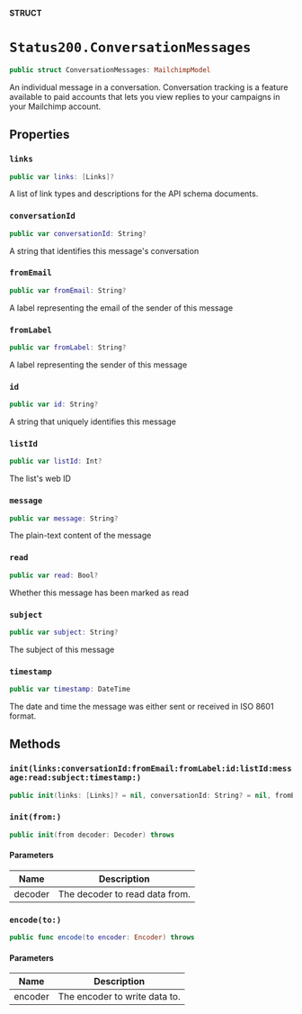 **STRUCT**

# `Status200.ConversationMessages`

```swift
public struct ConversationMessages: MailchimpModel
```

An individual message in a conversation. Conversation tracking is a feature available to paid accounts that lets you view replies to your campaigns in your Mailchimp account.

## Properties
### `links`

```swift
public var links: [Links]?
```

A list of link types and descriptions for the API schema documents.

### `conversationId`

```swift
public var conversationId: String?
```

A string that identifies this message's conversation

### `fromEmail`

```swift
public var fromEmail: String?
```

A label representing the email of the sender of this message

### `fromLabel`

```swift
public var fromLabel: String?
```

A label representing the sender of this message

### `id`

```swift
public var id: String?
```

A string that uniquely identifies this message

### `listId`

```swift
public var listId: Int?
```

The list's web ID

### `message`

```swift
public var message: String?
```

The plain-text content of the message

### `read`

```swift
public var read: Bool?
```

Whether this message has been marked as read

### `subject`

```swift
public var subject: String?
```

The subject of this message

### `timestamp`

```swift
public var timestamp: DateTime
```

The date and time the message was either sent or received in ISO 8601 format.

## Methods
### `init(links:conversationId:fromEmail:fromLabel:id:listId:message:read:subject:timestamp:)`

```swift
public init(links: [Links]? = nil, conversationId: String? = nil, fromEmail: String? = nil, fromLabel: String? = nil, id: String? = nil, listId: Int? = nil, message: String? = nil, read: Bool? = nil, subject: String? = nil, timestamp: Date? = nil)
```

### `init(from:)`

```swift
public init(from decoder: Decoder) throws
```

#### Parameters

| Name | Description |
| ---- | ----------- |
| decoder | The decoder to read data from. |

### `encode(to:)`

```swift
public func encode(to encoder: Encoder) throws
```

#### Parameters

| Name | Description |
| ---- | ----------- |
| encoder | The encoder to write data to. |